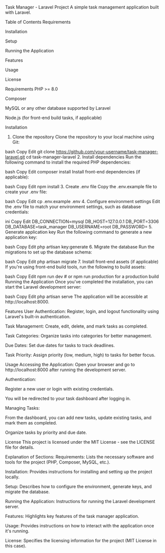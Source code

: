 Task Manager - Laravel Project
A simple task management application built with Laravel.

Table of Contents
Requirements

Installation

Setup

Running the Application

Features

Usage

License

Requirements
PHP >= 8.0

Composer

MySQL or any other database supported by Laravel

Node.js (for front-end build tasks, if applicable)

Installation
1. Clone the repository
Clone the repository to your local machine using Git:

bash
Copy
Edit
git clone https://github.com/your-username/task-manager-laravel.git
cd task-manager-laravel
2. Install dependencies
Run the following command to install the required PHP dependencies:

bash
Copy
Edit
composer install
Install front-end dependencies (if applicable):

bash
Copy
Edit
npm install
3. Create .env file
Copy the .env.example file to create your .env file:

bash
Copy
Edit
cp .env.example .env
4. Configure environment settings
Edit the .env file to match your environment settings, such as database credentials:

ini
Copy
Edit
DB_CONNECTION=mysql
DB_HOST=127.0.0.1
DB_PORT=3306
DB_DATABASE=task_manager
DB_USERNAME=root
DB_PASSWORD=
5. Generate application key
Run the following command to generate a new application key:

bash
Copy
Edit
php artisan key:generate
6. Migrate the database
Run the migrations to set up the database schema:

bash
Copy
Edit
php artisan migrate
7. Install front-end assets (if applicable)
If you're using front-end build tools, run the following to build assets:

bash
Copy
Edit
npm run dev  # or npm run production for a production build
Running the Application
Once you've completed the installation, you can start the Laravel development server:

bash
Copy
Edit
php artisan serve
The application will be accessible at http://localhost:8000.

Features
User Authentication: Register, login, and logout functionality using Laravel's built-in authentication.

Task Management: Create, edit, delete, and mark tasks as completed.

Task Categories: Organize tasks into categories for better management.

Due Dates: Set due dates for tasks to track deadlines.

Task Priority: Assign priority (low, medium, high) to tasks for better focus.

Usage
Accessing the Application: Open your browser and go to http://localhost:8000 after running the development server.

Authentication:

Register a new user or login with existing credentials.

You will be redirected to your task dashboard after logging in.

Managing Tasks:

From the dashboard, you can add new tasks, update existing tasks, and mark them as completed.

Organize tasks by priority and due date.

License
This project is licensed under the MIT License - see the LICENSE file for details.

Explanation of Sections:
Requirements: Lists the necessary software and tools for the project (PHP, Composer, MySQL, etc.).

Installation: Provides instructions for installing and setting up the project locally.

Setup: Describes how to configure the environment, generate keys, and migrate the database.

Running the Application: Instructions for running the Laravel development server.

Features: Highlights key features of the task manager application.

Usage: Provides instructions on how to interact with the application once it's running.

License: Specifies the licensing information for the project (MIT License in this case).
